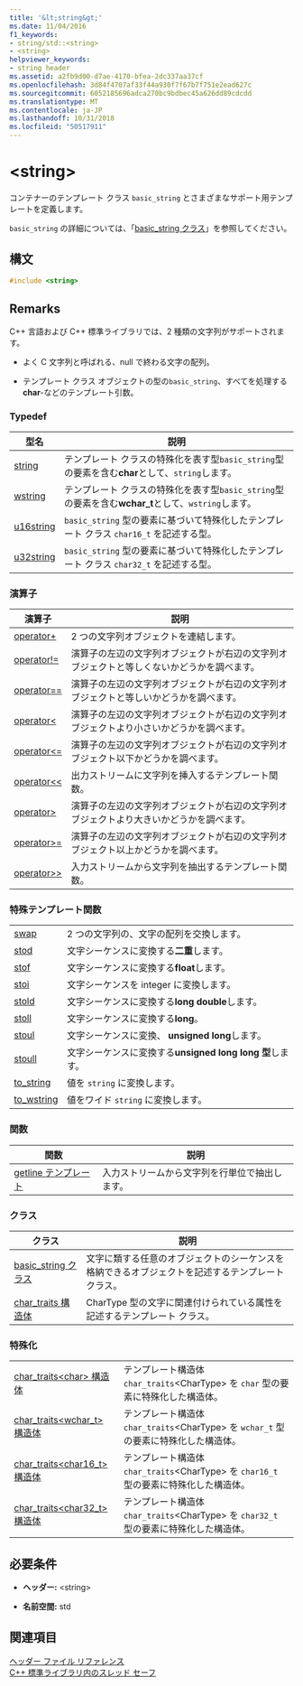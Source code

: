 ```yaml
---
title: '&lt;string&gt;'
ms.date: 11/04/2016
f1_keywords:
- string/std::<string>
- <string>
helpviewer_keywords:
- string header
ms.assetid: a2fb9d00-d7ae-4170-bfea-2dc337aa37cf
ms.openlocfilehash: 3d84f4707af33f44a930f7f67b7f751e2ead627c
ms.sourcegitcommit: 6052185696adca270bc9bdbec45a626dd89cdcdd
ms.translationtype: MT
ms.contentlocale: ja-JP
ms.lasthandoff: 10/31/2018
ms.locfileid: "50517911"
---
```

# <a name="ltstringgt"></a>&lt;string&gt;

コンテナーのテンプレート クラス `basic_string` とさまざまなサポート用テンプレートを定義します。

`basic_string` の詳細については、「[basic_string クラス](../standard-library/basic-string-class.md)」を参照してください。

## <a name="syntax"></a>構文

```cpp
#include <string>
```

## <a name="remarks"></a>Remarks

C++ 言語および C++ 標準ライブラリでは、2 種類の文字列がサポートされます。

- よく C 文字列と呼ばれる、null で終わる文字の配列。

- テンプレート クラス オブジェクトの型の`basic_string`、すべてを処理する**char**-などのテンプレート引数。

### <a name="typedefs"></a>Typedef

|型名|説明|
|-|-|
|[string](../standard-library/string-typedefs.md#string)|テンプレート クラスの特殊化を表す型`basic_string`型の要素を含む**char**として、`string`します。|
|[wstring](../standard-library/string-typedefs.md#wstring)|テンプレート クラスの特殊化を表す型`basic_string`型の要素を含む**wchar_t**として、`wstring`します。|
|[u16string](../standard-library/string-typedefs.md#u16string)|`basic_string` 型の要素に基づいて特殊化したテンプレート クラス `char16_t` を記述する型。|
|[u32string](../standard-library/string-typedefs.md#u32string)|`basic_string` 型の要素に基づいて特殊化したテンプレート クラス `char32_t` を記述する型。|

### <a name="operators"></a>演算子

|演算子|説明|
|-|-|
|[operator+](../standard-library/string-operators.md#op_add)|2 つの文字列オブジェクトを連結します。|
|[operator!=](../standard-library/string-operators.md#op_neq)|演算子の左辺の文字列オブジェクトが右辺の文字列オブジェクトと等しくないかどうかを調べます。|
|[operator==](../standard-library/string-operators.md#op_eq_eq)|演算子の左辺の文字列オブジェクトが右辺の文字列オブジェクトと等しいかどうかを調べます。|
|[operator<](../standard-library/string-operators.md#op_lt)|演算子の左辺の文字列オブジェクトが右辺の文字列オブジェクトより小さいかどうかを調べます。|
|[operator<=](../standard-library/string-operators.md#op_lt_eq)|演算子の左辺の文字列オブジェクトが右辺の文字列オブジェクト以下かどうかを調べます。|
|[operator<\<](../standard-library/string-operators.md#op_lt_lt)|出力ストリームに文字列を挿入するテンプレート関数。|
|[operator>](../standard-library/string-operators.md#op_gt)|演算子の左辺の文字列オブジェクトが右辺の文字列オブジェクトより大きいかどうかを調べます。|
|[operator>=](../standard-library/string-operators.md#op_gt_eq)|演算子の左辺の文字列オブジェクトが右辺の文字列オブジェクト以上かどうかを調べます。|
|[operator>>](../standard-library/string-operators.md#op_gt_gt)|入力ストリームから文字列を抽出するテンプレート関数。|

### <a name="specialized-template-functions"></a>特殊テンプレート関数

|||
|-|-|
|[swap](../standard-library/string-functions.md#swap)|2 つの文字列の、文字の配列を交換します。|
|[stod](../standard-library/string-functions.md#stod)|文字シーケンスに変換する**二重**します。|
|[stof](../standard-library/string-functions.md#stof)|文字シーケンスに変換する**float**します。|
|[stoi](../standard-library/string-functions.md#stoi)|文字シーケンスを integer に変換します。|
|[stold](../standard-library/string-functions.md#stold)|文字シーケンスに変換する**long double**します。|
|[stoll](../standard-library/string-functions.md#stoll)|文字シーケンスに変換する**long**。|
|[stoul](../standard-library/string-functions.md#stoul)|文字シーケンスに変換、 **unsigned long**します。|
|[stoull](../standard-library/string-functions.md#stoull)|文字シーケンスに変換する**unsigned long long 型**します。|
|[to_string](../standard-library/string-functions.md#to_string)|値を `string` に変換します。|
|[to_wstring](../standard-library/string-functions.md#to_wstring)|値をワイド `string` に変換します。|

### <a name="functions"></a>関数

|関数|説明|
|-|-|
|[getline テンプレート](../standard-library/string-functions.md#getline)|入力ストリームから文字列を行単位で抽出します。|

### <a name="classes"></a>クラス

|クラス|説明|
|-|-|
|[basic_string クラス](../standard-library/basic-string-class.md)|文字に類する任意のオブジェクトのシーケンスを格納できるオブジェクトを記述するテンプレート クラス。|
|[char_traits 構造体](../standard-library/char-traits-struct.md)|CharType 型の文字に関連付けられている属性を記述するテンプレート クラス。|

### <a name="specializations"></a>特殊化

|||
|-|-|
|[char_traits\<char> 構造体](../standard-library/char-traits-char-struct.md)|テンプレート構造体 `char_traits`\<CharType> を `char` 型の要素に特殊化した構造体。|
|[char_traits<wchar_t> 構造体](../standard-library/char-traits-wchar-t-struct.md)|テンプレート構造体 `char_traits`\<CharType> を `wchar_t` 型の要素に特殊化した構造体。|
|[char_traits<char16_t> 構造体](../standard-library/char-traits-char16-t-struct.md)|テンプレート構造体 `char_traits`\<CharType> を `char16_t` 型の要素に特殊化した構造体。|
|[char_traits<char32_t> 構造体](../standard-library/char-traits-char32-t-struct.md)|テンプレート構造体 `char_traits`\<CharType> を `char32_t` 型の要素に特殊化した構造体。|

## <a name="requirements"></a>必要条件

- **ヘッダー:** \<string>

- **名前空間:** std

## <a name="see-also"></a>関連項目

[ヘッダー ファイル リファレンス](../standard-library/cpp-standard-library-header-files.md)<br/>
[C++ 標準ライブラリ内のスレッド セーフ](../standard-library/thread-safety-in-the-cpp-standard-library.md)<br/>
